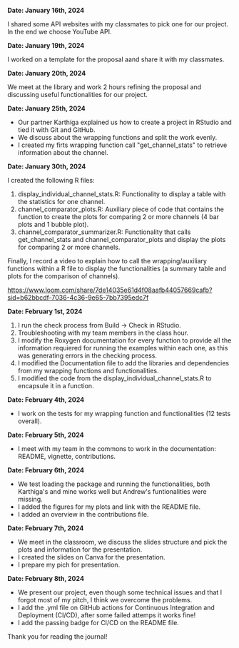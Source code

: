 **Date: January 16th, 2024**

I shared some API websites with my classmates to pick one for our project.
In the end we choose YouTube API.

**Date: January 19th, 2024**

I worked on a template for the proposal aand share it with my classmates.

**Date: January 20th, 2024**

We meet at the library and work 2 hours refining the proposal and discussing useful functionalities for our project.

**Date: January 25th, 2024**

- Our partner Karthiga explained us how to create a project in RStudio and tied it with Git and GitHub.
- We discuss about the wrapping functions and split the work evenly.
- I created my firts wrapping function call "get_channel_stats" to retrieve information about the channel.

**Date: January 30th, 2024**

I created the following R files: 

  1. display_individual_channel_stats.R: Functionality to display a table with the statistics for one channel.
  2. channel_comparator_plots.R: Auxiliary piece of code that contains the function to create the plots for comparing 2 or more channels (4 bar plots and 1 bubble plot).
  3. channel_comparator_summarizer.R: Functionality that calls get_channel_stats and channel_comparator_plots and display   the plots for comparing 2 or more channels.

Finally, I record a video to explain how to call the wrapping/auxiliary functions within a R file to display the functionalities (a summary table and plots for the comparison of channels).

https://www.loom.com/share/7de14035e61d4f08aafb44057669cafb?sid=b62bbcdf-7036-4c36-9e65-7bb7395edc7f

**Date: February 1st, 2024**

1. I run the check process from Build -> Check in RStudio.
2. Troubleshooting with my team members in the class hour.
3. I modify the Roxygen documentation for every function to provide all the information requiered for running the examples within each one, as this was generating errors in the checking process.
4. I modified the Documentation file to add the libraries and dependencies from my wrapping functions and functionalities. 
5. I modified the code from the display_individual_channel_stats.R to encapsule it in a function.

**Date: February 4th, 2024**

- I work on the tests for my wrapping function and functionalities (12 tests overall).

**Date: February 5th, 2024**

- I meet with my team in the commons to work in the documentation: README, vignette, contributions.

**Date: February 6th, 2024**

- We test loading the package and running the functionalities, both Karthiga's and mine works well but Andrew's funtionalities were missing.
- I added the figures for my plots and link with the README file.
- I added an overview in the contributions file.

**Date: February 7th, 2024**

- We meet in the classroom, we discuss the slides structure and pick the plots and information for the presentation.
- I created the slides on Canva for the presentation.
- I prepare my pich for presentation.

**Date: February 8th, 2024**

- We present our project, even though some technical issues and that I forgot most of my pitch, I think we overcome the problems.
- I add the .yml file on GitHub actions for Continuous Integration and Deployment (CI/CD), after some failed attemps it works fine!
- I add the passing badge for CI/CD on the README file.

Thank you for reading the journal!
  
